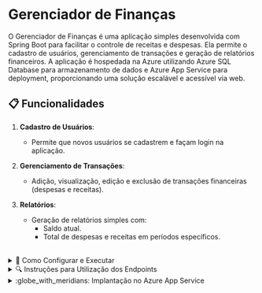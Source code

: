 # Gerenciador de Finanças

O Gerenciador de Finanças é uma aplicação simples desenvolvida com Spring Boot para facilitar o controle de receitas e despesas. Ela permite o cadastro de usuários, gerenciamento de transações e geração de relatórios financeiros. A aplicação é hospedada na Azure utilizando Azure SQL Database para armazenamento de dados e Azure App Service para deployment, proporcionando uma solução escalável e acessível via web.
</br>

## 📋 Funcionalidades
  
1. **Cadastro de Usuários**:  
   - Permite que novos usuários se cadastrem e façam login na aplicação.

2. **Gerenciamento de Transações**:  
   - Adição, visualização, edição e exclusão de transações financeiras (despesas e receitas).

3. **Relatórios**:  
   - Geração de relatórios simples com:
     - Saldo atual.
     - Total de despesas e receitas em períodos específicos.
</br>

<details>
  <summary>🚀 Como Configurar e Executar</summary>

### Pré-requisitos

- **Java 17+**
- **Maven 3.8+**
- **Docker** (opcional para execução via container)
- Conta no **Azure** (caso deseje implantar na nuvem)

### Configuração

1. Clone este repositório:
   ```bash
   git clone https://github.com/seu-usuario/gerenciador-de-financas.git
   cd gerenciador-de-financas

2. **Configure o banco de dados**:  
   - Certifique-se de que o **Azure SQL Database** está configurado corretamente.
   - Atualize as credenciais no arquivo `application.properties` localizado no diretório `src/main/resources/` com os seguintes valores:

     ```properties
     # Configurações do banco de dados
     spring.datasource.url=jdbc:sqlserver://<seu-endereco>.database.windows.net:1433;database=<nome-do-banco>
     spring.datasource.username=<seu-usuario>
     spring.datasource.password=<sua-senha>

     # Configuração de JPA
     spring.jpa.hibernate.ddl-auto=update
     spring.jpa.show-sql=true
     spring.jpa.properties.hibernate.dialect=org.hibernate.dialect.SQLServerDialect
     ```

   - Substitua os placeholders `<seu-endereco>`, `<nome-do-banco>`, `<seu-usuario>` e `<sua-senha>` pelas informações reais de sua configuração no Azure.

   - **Exemplo**:
     ```properties
     spring.datasource.url=jdbc:sqlserver://meuservidor.database.windows.net:1433;database=gerenciador_financas
     spring.datasource.username=adminuser
     spring.datasource.password=minhasenha123
     ```

3. **Compile e execute a aplicação**:  
   ```bash
   mvn spring-boot:run

4. **Acesse a aplicação**:  
   - A aplicação estará disponível localmente em:  
     `http://localhost:8080`
  </br>

## Utilizando DockerHub e containers

  - Eu criei um container dessa aplicação e disponibilizei no [DockerHub](https://hub.docker.com/r/jpedroduarte123/gerenciado-de-financas), para executar a imagem é necessário ter o docker configurado em sua máquina
  - Após isso, basta rodar o seguinte comando para baixar e iniciar o container:
  ```bash
    docker run -d -p 8080:8080 jpedroduarte123/gerenciado-de-financas
  ```
  - A aplicação estará acessível em `http://localhost:8080`.
</br>

## Endpoints Disponíveis

- **Transações**
  - Retornar todas as transações: `GET /api/transacoes`
  - Registrar uma nova transação: `POST /api/transacoes`
  - Retornar uma transação específica: `GET /api/transacoes/{id}`
  - Alterar uma transação: `PUT /api/transacoes/{id}`
  - Alterar parcialmente uma transação: `PATCH /api/transacoes/{id}`
  - Excluir uma transação: `DELETE /api/transacoes/{id}`
  - Gerar relatório de transações: `GET /api/transacoes/relatorio`

- **Usuários**
  - Cadastrar um novo usuário: `POST /api/usuarios`

- **Autenticação**
  - Login: `POST /api/auth/login`
</br>
</details>

<details>
<summary>🔍 Instruções para Utilização dos Endpoints</summary>

### Considerações Gerais
- Todos os endpoints que manipulam transações exigem autenticação. Inclua o cabeçalho `Authorization` com um token válido.
- Para conseguir o token realize um login, ele será retornado como resposta caso login efetuado com sucesso
- As transações só podem ser do tipo:
  - **RECEITA**: Representa um ganho.
  - **DESPESA**: Representa um gasto.
- É obrigatório informar o campo `data` em todos os endpoints que criam ou alteram transações.

---

### **Endpoints de Transações**

### 1. Retornar Todas as Transações
**`GET /api/transacoes`**

- **Cabeçalho Requerido**:
  - `Authorization`: Token de autenticação.
    
- **Respostas**
  - `201` Created: Retorna a transação cadastrada
  - `400` Bad Request: Erro na chamada do endpoint
  - `401` Unauthorized: Token inválido
  - `404` Not Found: Transação não encontrada
</br>


### 2. Registrar uma Nova Transação
**`POST /api/transacoes`**

- **Cabeçalho Requerido**:
  - `Authorization`: Token de autenticação.
- **Corpo da Requisição**:
```json
{
  "tipo": "RECEITA",
  "valor": 100.00,
  "descricao": "Salário",
  "data": "2025-01-01T00:00:00"
}
```
- **Respostas**
  - `201` Created: Retorna a transação cadastrada
  - `400` Bad Request: Erro na chamada do endpoint
  - `401` Unauthorized: Token inválido
  - `404` Not Found: Transação não encontrada

- **Observações**
  - O campo `tipo` aceita apenas os valores `RECEITA` ou `DESPESA`.
  - O valor mínimo permitido é `0.01`.
</br>

### 3. Retornar uma Transação Específica
**`GET /api/transacoes/{id}`**

- **Parâmetros de Rota**:
  - `id`: ID da transação.
- **Cabeçalho Requerido**:
  - `Authorization`: Token de autenticação.
    
- **Respostas**
  - `200` OK: Retorna a transação solicitada
  - `400` Bad Request: Erro na chamada do endpoint
  - `401` Unauthorized: Token inválido
  - `404` Not Found: Transação não encontrada
</br>

### 4. Alterar uma Transação
**`PUT /api/transacoes/{id}`**

- **Parâmetros de Rota**:
  - `id`: ID da transação.
- **Cabeçalho Requerido**:
  - `Authorization`: Token de autenticação.
- **Corpo da Requisição**:
```json
{
  "tipo": "DESPESA",
  "valor": 50.00,
  "descricao": "Compra de material",
  "data": "2025-01-10T12:00:00"
}
```
- **Respostas**
  - `200` OK: Retorna a transação atualizada
  - `400` Bad Request: Erro na chamada do endpoint
  - `401` Unauthorized: Token inválido
  - `404` Not Found: Transação não encontrada
</br>

### 5. Alterar Parcialmente uma Transação
**`PATCH /api/transacoes/{id}`**

- **Parâmetros de Rota**:
  - `id`: ID da transação.
    
- **Cabeçalho Requerido**:
  - `Authorization`: Token de autenticação.

- **Corpo da Requisição (Exemplo):**
```json
{
  "valor": 120.00
}
```
- **Respostas**
  - `200` OK: Retorna a transação atualizada
  - `400` Bad Request: Erro na chamada do endpoint
  - `401` Unauthorized: Token inválido
  - `404` Not Found: Transação não encontrada
</br>

### 6. Excluir uma Transação
**`DELETE /api/transacoes/{id}`**

- **Parâmetros de Rota**:
  - `id`: ID da transação.
- **Cabeçalho Requerido**:
  - `Authorization`: Token de autenticação.

- **Respostas**
  - `204` No Content: Não retorna nada
  - `400` Bad Request: Erro na chamada do endpoint
  - `401` Unauthorized: Token inválido
  - `404` Not Found: Transação não encontrada
</br>

### 7. Gerar relatório
**`GET /api/transacoes/relatorio`**

- **Parâmetros de Query**:
  - `dataInicio`: Data inicial no formato `yyyy-MM-dd`.
  - `dataFim`: Data final no formato `yyyy-MM-dd`
  - Exemplo: `/api/transacoes/relatorio?dataInicio=2024-01-01&dataFim=2026-01-12`
    
- **Cabeçalho Requerido**:
  - `Authorization`: Token de autenticação.

- **Respostas**
  - `200` OK: Retorna o relatório das faturas do período especificado
  - `400` Bad Request: Erro na chamada do endpoint
  - `401` Unauthorized: Token inválido
  - `404` Not Found: Transação não encontrada
</br>
 
---

### **Endpoints de Usuários**

### 1. Cadastrar usuario
**`POST /api/usuarios`**

- **Corpo da Requisição**:
```json
{
  "nome": "Mathues",
  "cpf": 12312312312,
  "email": "matheus@gmail.com",
  "senha": "senha123"
}
```
- **Respostas**
  - `201` Created: Retorna o usuário cadastrado
  - `400` Bad Request: Erro na chamada do endpoint
  - `409` Conflict: E-mail ou CPF já cadastrado no sistema
  
- **Observações**
  - O CPF não pode estar na formatação com `.` e `-`.
    
</br>

---

### **Endpoints de Autorização**

### 1. Login
**`POST /api/auth/login`**

- **Corpo da Requisição**:
```json
{
  "email": "matheus@gmail.com",
  "senha": "senha123"
}
```
    
- **Respostas**
  - `200` OK: Retorna o token de autorização
  - `400` Bad Request: Erro na chamada do endpoint
  - `401` Unauthorized: E-mail ou senha inválidos
  - `404` Not Found: Usuário não encontrado
</br>
</details>

<details>
  <summary>:globe_with_meridians: Implantação no Azure App Service</summary>
  
### Criar o Azure App Service:
- Acesse o Azure Portal e vá até App Services.
- Clique em Adicionar e preencha os dados para criar o App Service, como nome, plano de hospedagem e região.
- Após a criação, obtenha o URL do aplicativo, que será utilizado para o deploy.
- Deploy via Azure App Service:
- Para implantar sua aplicação diretamente do repositório GitHub ou de um Docker container, você pode conectar o Azure App Service ao seu repositório GitHub ou configurar a implantação via Docker.

### Implantação via GitHub:
- No portal Azure, dentro do App Service, vá para a seção Deployment Center.
- Escolha GitHub como fonte de código e conecte sua conta do GitHub.
- Escolha o repositório e a branch que deseja implantar.

### Implantação via Docker:
- No App Service, selecione Container Settings e configure para usar uma imagem do Docker disponível no DockerHub
  </br>
</details>

